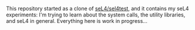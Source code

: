 This repository started as a clone of [seL4/sel4test](https://github.com/seL4/sel4test), 
and it contains my seL4 experiments: I'm trying to learn about 
the system calls, the utility libraries, and seL4 in general. 
Everything here is work in progress...
